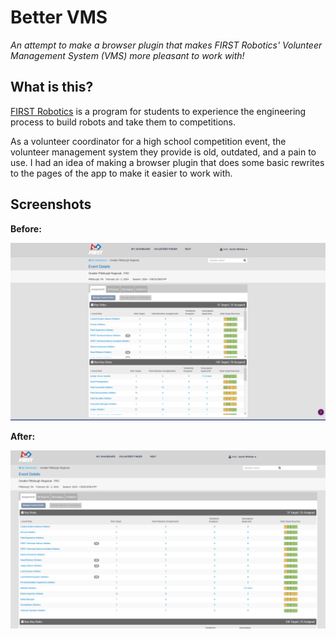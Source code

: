 # Better VMS

_An attempt to make a browser plugin that makes FIRST Robotics' Volunteer Management System (VMS) more pleasant to work with!_

## What is this?

[FIRST Robotics](https://firstinspires.org) is a program for students to experience the engineering process to build robots and take them to competitions.

As a volunteer coordinator for a high school competition event, the volunteer management system they provide is old, outdated, and a pain to use. I had an idea of making a browser plugin that does some basic rewrites to the pages of the app to make it easier to work with.

## Screenshots

**Before:**

![Before screenshot](images/screenshot-before.png)

**After:**

![After screenshot](images/screenshot-after.png)
